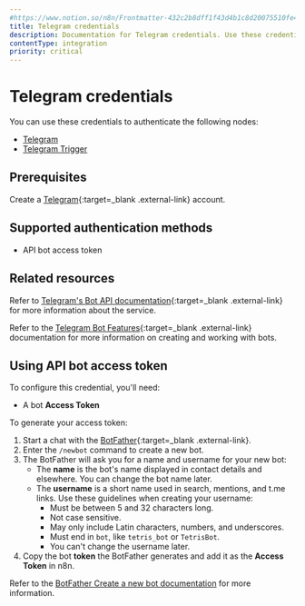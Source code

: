 ```yaml
---
#https://www.notion.so/n8n/Frontmatter-432c2b8dff1f43d4b1c8d20075510fe4
title: Telegram credentials
description: Documentation for Telegram credentials. Use these credentials to authenticate Telegram in n8n, a workflow automation platform.
contentType: integration
priority: critical
---
```


# Telegram credentials

You can use these credentials to authenticate the following nodes:

- [Telegram](/integrations/builtin/app-nodes/n8n-nodes-base.telegram/)
- [Telegram Trigger](/integrations/builtin/trigger-nodes/n8n-nodes-base.telegramtrigger/)

## Prerequisites

Create a [Telegram](https://telegram.org/){:target=_blank .external-link} account.

## Supported authentication methods

- API bot access token

## Related resources

Refer to [Telegram's Bot API documentation](https://core.telegram.org/bots/api){:target=_blank .external-link} for more information about the service.

Refer to the [Telegram Bot Features](https://core.telegram.org/bots/features){:target=_blank .external-link} documentation for more information on creating and working with bots.

## Using API bot access token

To configure this credential, you'll need:

- A bot **Access Token**

To generate your access token:

1. Start a chat with the [BotFather](https://telegram.me/BotFather){:target=_blank .external-link}.
2. Enter the `/newbot` command to create a new bot.
3. The BotFather will ask you for a name and username for your new bot:
    * The **name** is the bot's name displayed in contact details and elsewhere. You can change the bot name later.
    * The **username** is a short name used in search, mentions, and t.me links. Use these guidelines when creating your username:
        * Must be between 5 and 32 characters long.
        * Not case sensitive.
        * May only include Latin characters, numbers, and underscores.
        * Must end in `bot`, like `tetris_bot` or `TetrisBot`.
        * You can't change the username later.
3. Copy the bot **token** the BotFather generates and add it as the **Access Token** in n8n.

Refer to the [BotFather Create a new bot documentation](https://core.telegram.org/bots/features#creating-a-new-bot) for more information.
